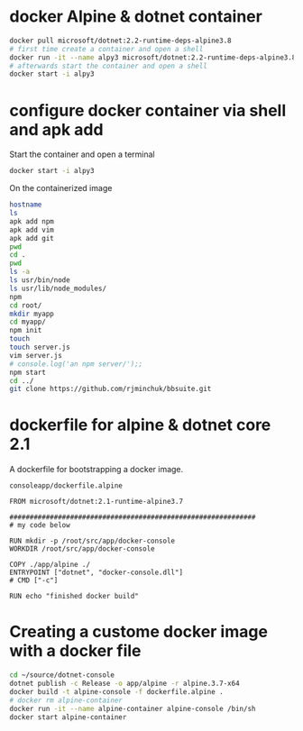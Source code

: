 # docker Alpine & dotnet container

```bash
docker pull microsoft/dotnet:2.2-runtime-deps-alpine3.8
# first time create a container and open a shell
docker run -it --name alpy3 microsoft/dotnet:2.2-runtime-deps-alpine3.8 /bin/sh
# afterwards start the container and open a shell
docker start -i alpy3
```

# configure docker container via shell and apk add

Start the container and open a terminal

```sh
docker start -i alpy3
```

On the containerized image

```sh
hostname
ls
apk add npm
apk add vim
apk add git
pwd
cd .
pwd
ls -a
ls usr/bin/node
ls usr/lib/node_modules/
npm
cd root/
mkdir myapp
cd myapp/
npm init
touch
touch server.js
vim server.js
# console.log('an npm server/');;
npm start
cd ../
git clone https://github.com/rjminchuk/bbsuite.git
```

# dockerfile for alpine & dotnet core 2.1

A dockerfile for bootstrapping a docker image.

`consoleapp/dockerfile.alpine`

```
FROM microsoft/dotnet:2.1-runtime-alpine3.7

#############################################################
# my code below

RUN mkdir -p /root/src/app/docker-console
WORKDIR /root/src/app/docker-console

COPY ./app/alpine ./
ENTRYPOINT ["dotnet", "docker-console.dll"]
# CMD ["-c"]

RUN echo "finished docker build"
```

# Creating a custome docker image with a docker file

```bash
cd ~/source/dotnet-console
dotnet publish -c Release -o app/alpine -r alpine.3.7-x64
docker build -t alpine-console -f dockerfile.alpine .
# docker rm alpine-container 
docker run -it --name alpine-container alpine-console /bin/sh
docker start alpine-container
```